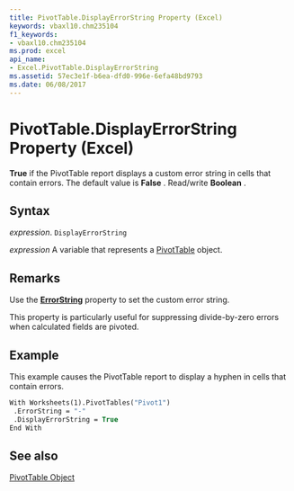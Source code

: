 ```yaml
---
title: PivotTable.DisplayErrorString Property (Excel)
keywords: vbaxl10.chm235104
f1_keywords:
- vbaxl10.chm235104
ms.prod: excel
api_name:
- Excel.PivotTable.DisplayErrorString
ms.assetid: 57ec3e1f-b6ea-dfd0-996e-6efa48bd9793
ms.date: 06/08/2017
---
```



# PivotTable.DisplayErrorString Property (Excel)

 **True** if the PivotTable report displays a custom error string in cells that contain errors. The default value is **False** . Read/write **Boolean** .


## Syntax

 _expression_. `DisplayErrorString`

 _expression_ A variable that represents a [PivotTable](./Excel.PivotTable.md) object.


## Remarks

Use the  **[ErrorString](Excel.PivotTable.ErrorString.md)** property to set the custom error string.

This property is particularly useful for suppressing divide-by-zero errors when calculated fields are pivoted.


## Example

This example causes the PivotTable report to display a hyphen in cells that contain errors.


```vb
With Worksheets(1).PivotTables("Pivot1") 
 .ErrorString = "-" 
 .DisplayErrorString = True 
End With
```


## See also


[PivotTable Object](Excel.PivotTable.md)

